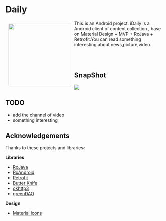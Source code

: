 # Daily

<img src="/app/src/main/res/mipmap/ic_launcher.png" align="left" width="200" hspace="10" vspace="10">
This is an Android project. iDaily is a Android client of content collection , base on Material Design + MVP + RxJava + Retrofit.You can read something interesting about news,picture,video. 
</br>


</br></br>

## SnapShot
![](/SnapShot/resize.gif)
</div>

## TODO

- add the channel of video
- something interesting

## Acknowledgements

Thanks to these projects and libraries:

**Libraries**

- [RxJava](https://github.com/ReactiveX/RxJava)
- [RxAndroid](https://github.com/ReactiveX/RxAndroid)
- [Retrofit](https://github.com/square/retrofit)
- [Butter Knife](https://github.com/JakeWharton/butterknife)
- [okhttp3](https://github.com/square/okhttp)
- [greenDAO](https://github.com/greenrobot/greenDAO)

**Design**

- [Material icons](https://design.google.com/icons/)
